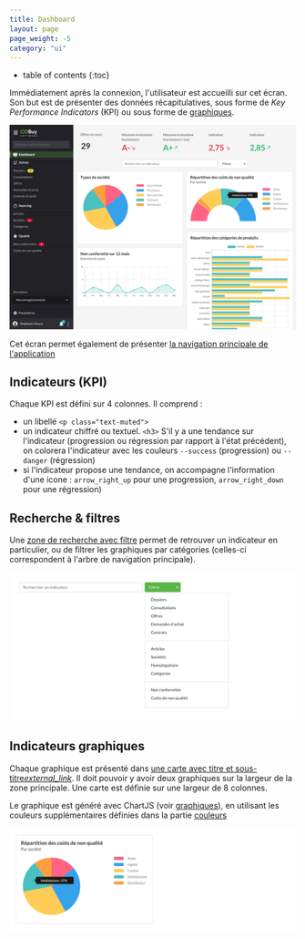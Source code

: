 ```yaml
---
title: Dashboard
layout: page
page_weight: -5
category: "ui"
---
```

* table of contents
{:toc}

Immédiatement après la connexion, l'utilisateur est accueilli sur cet écran. Son but est de présenter des données récapitulatives, sous forme de _Key Performance Indicators_ (KPI) ou sous forme de [graphiques](ui.graphiques.html).

![ecran](assets/images/2.1-dashboard.png)

Cet écran permet également de présenter [la navigation principale de l'application](ux.navigation.html#navigation-principale-sidebar)

## Indicateurs (KPI) ##

Chaque KPI est défini sur 4 colonnes. Il comprend :
- un libellé `<p class="text-muted">`
- un indicateur chiffré ou textuel. `<h3>` S'il y a une tendance sur l'indicateur (progression ou régression par rapport à l'état précédent), on colorera l'indicateur avec les couleurs `--success` (progression) ou `--danger` (régression)
- si l'indicateur propose une tendance, on accompagne l'information d'une icone : `arrow_right_up` pour une progression, `arrow_right_down` pour une régression)

## Recherche & filtres ##

Une [zone de recherche avec filtre](ux.recherche.html#recherche-contextuelle) permet de retrouver un indicateur en particulier, ou de filtrer les graphiques par catégories (celles-ci correspondent à l'arbre de navigation principale).

![recherche + filtre](assets/images/ui.dashboard-1.png)

## Indicateurs graphiques ##

Chaque graphique est présenté dans [une carte avec titre et sous-titre<i class="ico">external_link</i>](https://getbootstrap.com/docs/4.5/components/card/#titles-text-and-links). Il doit pouvoir y avoir deux graphiques sur la largeur de la zone principale. Une carte est définie sur une largeur de 8 colonnes. 

Le graphique est généré avec ChartJS (voir [graphiques](comp.graphiques.html)), en utilisant les couleurs supplémentaires définies dans la partie [couleurs](comp.couleurs.html)

![recherche + filtre](assets/images/ui.dashboard-2.png)
